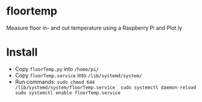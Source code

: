# floortemp
Measure floor in- and out temperature using a Raspberry Pi and Plot.ly

# Install
- Copy `floorTemp.py` into `/home/pi/`
- Copy `floorTemp.service` into `/lib/systemd/system/`
- Run commands: ```sudo chmod 644 /lib/systemd/system/floorTemp.service 
sudo systemctl daemon-reload
sudo systemctl enable floorTemp.service```
